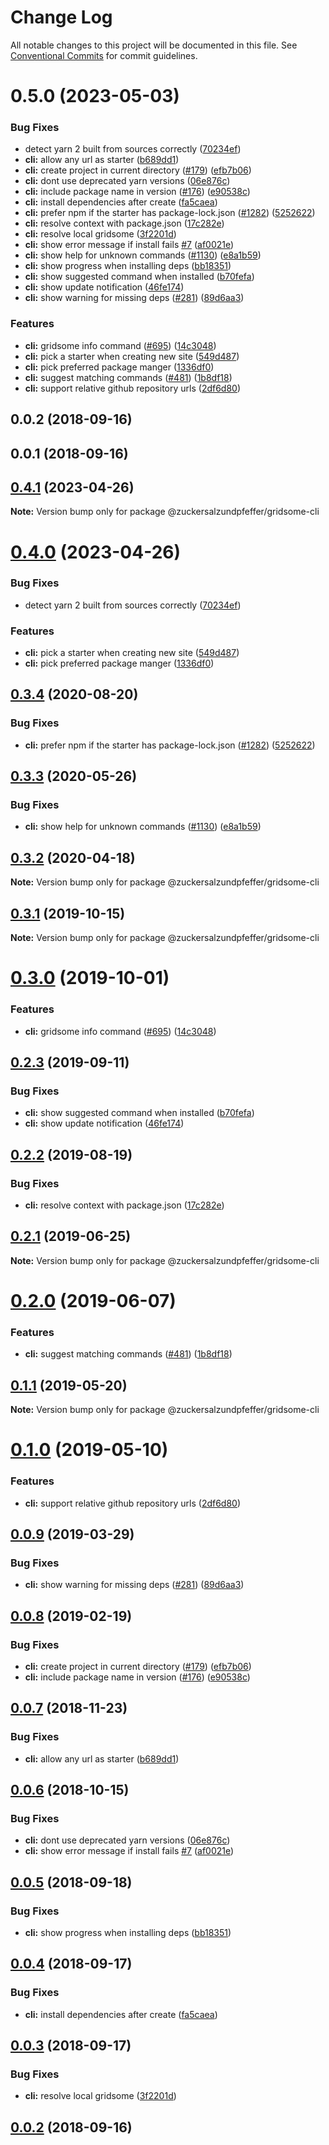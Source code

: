 # Change Log

All notable changes to this project will be documented in this file.
See [Conventional Commits](https://conventionalcommits.org) for commit guidelines.

# 0.5.0 (2023-05-03)


### Bug Fixes

* detect yarn 2 built from sources correctly ([70234ef](https://github.com/gridsome/gridsome/tree/master/packages/cli/commit/70234ef9d21d2b26308e3de2d0bca2f5f2948b29))
* **cli:** allow any url as starter ([b689dd1](https://github.com/gridsome/gridsome/tree/master/packages/cli/commit/b689dd1c342a5d059ad54653619279beaa4ed118))
* **cli:** create project in current directory ([#179](https://github.com/gridsome/gridsome/tree/master/packages/cli/issues/179)) ([efb7b06](https://github.com/gridsome/gridsome/tree/master/packages/cli/commit/efb7b0676cf6e57b5446f15e297a187ddc989004))
* **cli:** dont use deprecated yarn versions ([06e876c](https://github.com/gridsome/gridsome/tree/master/packages/cli/commit/06e876cf5fa163e40e454f73dd6958e833dd6375))
* **cli:** include package name in version ([#176](https://github.com/gridsome/gridsome/tree/master/packages/cli/issues/176)) ([e90538c](https://github.com/gridsome/gridsome/tree/master/packages/cli/commit/e90538c6b85c3d38b5bcb09d0a1b2fc14459d079))
* **cli:** install dependencies after create ([fa5caea](https://github.com/gridsome/gridsome/tree/master/packages/cli/commit/fa5caeaf849999938f35b2ce562a58de864b16dc))
* **cli:** prefer npm if the starter has package-lock.json ([#1282](https://github.com/gridsome/gridsome/tree/master/packages/cli/issues/1282)) ([5252622](https://github.com/gridsome/gridsome/tree/master/packages/cli/commit/5252622dfbcc8df4a09ff1bf564acbe2bd9adcf0))
* **cli:** resolve context with package.json ([17c282e](https://github.com/gridsome/gridsome/tree/master/packages/cli/commit/17c282e620d94fdff555d4c9ac107bbd1f525c20))
* **cli:** resolve local gridsome ([3f2201d](https://github.com/gridsome/gridsome/tree/master/packages/cli/commit/3f2201d89e26e3138240f3f7f81509f485f9441f))
* **cli:** show error message if install fails [#7](https://github.com/gridsome/gridsome/tree/master/packages/cli/issues/7) ([af0021e](https://github.com/gridsome/gridsome/tree/master/packages/cli/commit/af0021ed0527648cc4f40de73934efde97535eda))
* **cli:** show help for unknown commands ([#1130](https://github.com/gridsome/gridsome/tree/master/packages/cli/issues/1130)) ([e8a1b59](https://github.com/gridsome/gridsome/tree/master/packages/cli/commit/e8a1b5902266ed473ff5e3c2f6206390aaeeb99a))
* **cli:** show progress when installing deps ([bb18351](https://github.com/gridsome/gridsome/tree/master/packages/cli/commit/bb183513dbb54d20c98dd85758bdfe21e35fc110))
* **cli:** show suggested command when installed ([b70fefa](https://github.com/gridsome/gridsome/tree/master/packages/cli/commit/b70fefab4750a84413e57fdcff2d2fc7a934b23b))
* **cli:** show update notification ([46fe174](https://github.com/gridsome/gridsome/tree/master/packages/cli/commit/46fe1749e403bd88a6af219decf9d63e1a2a8c14))
* **cli:** show warning for missing deps ([#281](https://github.com/gridsome/gridsome/tree/master/packages/cli/issues/281)) ([89d6aa3](https://github.com/gridsome/gridsome/tree/master/packages/cli/commit/89d6aa365eb44cde258f361d704b1ad06dbba04f))


### Features

* **cli:** gridsome info command ([#695](https://github.com/gridsome/gridsome/tree/master/packages/cli/issues/695)) ([14c3048](https://github.com/gridsome/gridsome/tree/master/packages/cli/commit/14c30482dc988a022001489f4aaad4b2b93b26ba))
* **cli:** pick a starter when creating new site ([549d487](https://github.com/gridsome/gridsome/tree/master/packages/cli/commit/549d487704e1811582d45e435010cb86a2530c75))
* **cli:** pick preferred package manger ([1336df0](https://github.com/gridsome/gridsome/tree/master/packages/cli/commit/1336df02372366425ad05c3d90a99cff6d9ca994))
* **cli:** suggest matching commands ([#481](https://github.com/gridsome/gridsome/tree/master/packages/cli/issues/481)) ([1b8df18](https://github.com/gridsome/gridsome/tree/master/packages/cli/commit/1b8df1870bc7a859ac091530d24e0154d1f04678))
* **cli:** support relative github repository urls ([2df6d80](https://github.com/gridsome/gridsome/tree/master/packages/cli/commit/2df6d806fcadebf425328f020bef6fccb7bf15d9))



## 0.0.2 (2018-09-16)



## 0.0.1 (2018-09-16)





## [0.4.1](https://github.com/gridsome/gridsome/tree/master/packages/cli/compare/@zuckersalzundpfeffer/gridsome-cli@0.4.0...@zuckersalzundpfeffer/gridsome-cli@0.4.1) (2023-04-26)

**Note:** Version bump only for package @zuckersalzundpfeffer/gridsome-cli





# [0.4.0](https://github.com/gridsome/gridsome/tree/master/packages/cli/compare/@zuckersalzundpfeffer/gridsome-cli@0.3.4...@zuckersalzundpfeffer/gridsome-cli@0.4.0) (2023-04-26)


### Bug Fixes

* detect yarn 2 built from sources correctly ([70234ef](https://github.com/gridsome/gridsome/tree/master/packages/cli/commit/70234ef9d21d2b26308e3de2d0bca2f5f2948b29))


### Features

* **cli:** pick a starter when creating new site ([549d487](https://github.com/gridsome/gridsome/tree/master/packages/cli/commit/549d487704e1811582d45e435010cb86a2530c75))
* **cli:** pick preferred package manger ([1336df0](https://github.com/gridsome/gridsome/tree/master/packages/cli/commit/1336df02372366425ad05c3d90a99cff6d9ca994))





## [0.3.4](https://github.com/gridsome/gridsome/tree/master/packages/cli/compare/@zuckersalzundpfeffer/gridsome-cli@0.3.3...@zuckersalzundpfeffer/gridsome-cli@0.3.4) (2020-08-20)


### Bug Fixes

* **cli:** prefer npm if the starter has package-lock.json ([#1282](https://github.com/gridsome/gridsome/tree/master/packages/cli/issues/1282)) ([5252622](https://github.com/gridsome/gridsome/tree/master/packages/cli/commit/5252622dfbcc8df4a09ff1bf564acbe2bd9adcf0))





## [0.3.3](https://github.com/gridsome/gridsome/tree/master/packages/cli/compare/@zuckersalzundpfeffer/gridsome-cli@0.3.2...@zuckersalzundpfeffer/gridsome-cli@0.3.3) (2020-05-26)


### Bug Fixes

* **cli:** show help for unknown commands ([#1130](https://github.com/gridsome/gridsome/tree/master/packages/cli/issues/1130)) ([e8a1b59](https://github.com/gridsome/gridsome/tree/master/packages/cli/commit/e8a1b5902266ed473ff5e3c2f6206390aaeeb99a))





## [0.3.2](https://github.com/gridsome/gridsome/tree/master/packages/cli/compare/@zuckersalzundpfeffer/gridsome-cli@0.3.1...@zuckersalzundpfeffer/gridsome-cli@0.3.2) (2020-04-18)

**Note:** Version bump only for package @zuckersalzundpfeffer/gridsome-cli





## [0.3.1](https://github.com/gridsome/gridsome/tree/master/packages/cli/compare/@zuckersalzundpfeffer/gridsome-cli@0.3.0...@zuckersalzundpfeffer/gridsome-cli@0.3.1) (2019-10-15)

**Note:** Version bump only for package @zuckersalzundpfeffer/gridsome-cli





# [0.3.0](https://github.com/gridsome/gridsome/tree/master/packages/cli/compare/@zuckersalzundpfeffer/gridsome-cli@0.2.3...@zuckersalzundpfeffer/gridsome-cli@0.3.0) (2019-10-01)


### Features

* **cli:** gridsome info command ([#695](https://github.com/gridsome/gridsome/tree/master/packages/cli/issues/695)) ([14c3048](https://github.com/gridsome/gridsome/tree/master/packages/cli/commit/14c3048))





## [0.2.3](https://github.com/gridsome/gridsome/tree/master/packages/cli/compare/@zuckersalzundpfeffer/gridsome-cli@0.2.2...@zuckersalzundpfeffer/gridsome-cli@0.2.3) (2019-09-11)


### Bug Fixes

* **cli:** show suggested command when installed ([b70fefa](https://github.com/gridsome/gridsome/tree/master/packages/cli/commit/b70fefa))
* **cli:** show update notification ([46fe174](https://github.com/gridsome/gridsome/tree/master/packages/cli/commit/46fe174))





## [0.2.2](https://github.com/gridsome/gridsome/tree/master/packages/cli/compare/@zuckersalzundpfeffer/gridsome-cli@0.2.1...@zuckersalzundpfeffer/gridsome-cli@0.2.2) (2019-08-19)


### Bug Fixes

* **cli:** resolve context with package.json ([17c282e](https://github.com/gridsome/gridsome/tree/master/packages/cli/commit/17c282e))





## [0.2.1](https://github.com/gridsome/gridsome/tree/master/packages/cli/compare/@zuckersalzundpfeffer/gridsome-cli@0.2.0...@zuckersalzundpfeffer/gridsome-cli@0.2.1) (2019-06-25)

**Note:** Version bump only for package @zuckersalzundpfeffer/gridsome-cli





# [0.2.0](https://github.com/gridsome/gridsome/tree/master/packages/cli/compare/@zuckersalzundpfeffer/gridsome-cli@0.1.1...@zuckersalzundpfeffer/gridsome-cli@0.2.0) (2019-06-07)


### Features

* **cli:** suggest matching commands ([#481](https://github.com/gridsome/gridsome/tree/master/packages/cli/issues/481)) ([1b8df18](https://github.com/gridsome/gridsome/tree/master/packages/cli/commit/1b8df18))





## [0.1.1](https://github.com/gridsome/gridsome/tree/master/packages/cli/compare/@zuckersalzundpfeffer/gridsome-cli@0.1.0...@zuckersalzundpfeffer/gridsome-cli@0.1.1) (2019-05-20)

**Note:** Version bump only for package @zuckersalzundpfeffer/gridsome-cli





# [0.1.0](https://github.com/gridsome/gridsome/tree/master/packages/cli/compare/@zuckersalzundpfeffer/gridsome-cli@0.0.9...@zuckersalzundpfeffer/gridsome-cli@0.1.0) (2019-05-10)


### Features

* **cli:** support relative github repository urls ([2df6d80](https://github.com/gridsome/gridsome/tree/master/packages/cli/commit/2df6d80))





## [0.0.9](https://github.com/gridsome/gridsome/tree/master/packages/cli/compare/@zuckersalzundpfeffer/gridsome-cli@0.0.8...@zuckersalzundpfeffer/gridsome-cli@0.0.9) (2019-03-29)


### Bug Fixes

* **cli:** show warning for missing deps ([#281](https://github.com/gridsome/gridsome/tree/master/packages/cli/issues/281)) ([89d6aa3](https://github.com/gridsome/gridsome/tree/master/packages/cli/commit/89d6aa3))





<a name="0.0.8"></a>
## [0.0.8](https://github.com/gridsome/gridsome/tree/master/packages/cli/compare/@zuckersalzundpfeffer/gridsome-cli@0.0.7...@zuckersalzundpfeffer/gridsome-cli@0.0.8) (2019-02-19)


### Bug Fixes

* **cli:** create project in current directory ([#179](https://github.com/gridsome/gridsome/tree/master/packages/cli/issues/179)) ([efb7b06](https://github.com/gridsome/gridsome/tree/master/packages/cli/commit/efb7b06))
* **cli:** include package name in version ([#176](https://github.com/gridsome/gridsome/tree/master/packages/cli/issues/176)) ([e90538c](https://github.com/gridsome/gridsome/tree/master/packages/cli/commit/e90538c))





<a name="0.0.7"></a>
## [0.0.7](https://github.com/gridsome/gridsome/compare/@zuckersalzundpfeffer/gridsome-cli@0.0.6...@zuckersalzundpfeffer/gridsome-cli@0.0.7) (2018-11-23)


### Bug Fixes

* **cli:** allow any url as starter ([b689dd1](https://github.com/gridsome/gridsome/commit/b689dd1))


<a name="0.0.6"></a>
## [0.0.6](https://github.com/gridsome/gridsome/compare/@zuckersalzundpfeffer/gridsome-cli@0.0.5...@zuckersalzundpfeffer/gridsome-cli@0.0.6) (2018-10-15)


### Bug Fixes

* **cli:** dont use deprecated yarn versions ([06e876c](https://github.com/gridsome/gridsome/commit/06e876c))
* **cli:** show error message if install fails [#7](https://github.com/gridsome/gridsome/issues/7) ([af0021e](https://github.com/gridsome/gridsome/commit/af0021e))


<a name="0.0.5"></a>
## [0.0.5](https://github.com/gridsome/gridsome/compare/@zuckersalzundpfeffer/gridsome-cli@0.0.4...@zuckersalzundpfeffer/gridsome-cli@0.0.5) (2018-09-18)


### Bug Fixes

* **cli:** show progress when installing deps ([bb18351](https://github.com/gridsome/gridsome/commit/bb18351))


<a name="0.0.4"></a>
## [0.0.4](https://github.com/gridsome/gridsome/compare/@zuckersalzundpfeffer/gridsome-cli@0.0.3...@zuckersalzundpfeffer/gridsome-cli@0.0.4) (2018-09-17)


### Bug Fixes

* **cli:** install dependencies after create ([fa5caea](https://github.com/gridsome/gridsome/commit/fa5caea))


<a name="0.0.3"></a>
## [0.0.3](https://github.com/gridsome/gridsome/compare/142896c2454016dc989a7872faffec7263fc658c...@zuckersalzundpfeffer/gridsome-cli@0.0.3) (2018-09-17)


### Bug Fixes

* **cli:** resolve local gridsome ([3f2201d](https://github.com/gridsome/gridsome/commit/3f2201d))



<a name="0.0.2"></a>
## [0.0.2](https://github.com/gridsome/gridsome/compare/142896c2454016dc989a7872faffec7263fc658c...@zuckersalzundpfeffer/gridsome-cli@0.0.3) (2018-09-16)
